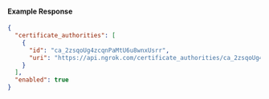 <!-- Code generated for API Clients. DO NOT EDIT. -->

#### Example Response

```json
{
  "certificate_authorities": [
    {
      "id": "ca_2zsqoUg4zcqnPaMtU6u8wnxUsrr",
      "uri": "https://api.ngrok.com/certificate_authorities/ca_2zsqoUg4zcqnPaMtU6u8wnxUsrr"
    }
  ],
  "enabled": true
}
```
